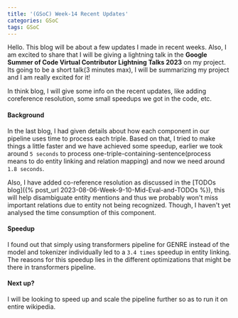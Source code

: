 ```yaml
---
title: '(GSoC) Week-14 Recent Updates'
categories: GSoC
tags: GSoC
---
```


Hello. This blog will be about a few updates I made in recent weeks. Also, I am excited to share that I will be giving a lightning talk in the **Google Summer of Code Virtual Contributor Lightning Talks 2023** on my project. Its going to be a short talk(3 minutes max), I will be summarizing my project and I am really excited for it!

In think blog, I will give some info on the recent updates, like adding coreference resolution, some small speedups we got in the code, etc.

#### **Background**
In the last blog, I had given details about how each component in our pipeline uses time to process each triple. Based on that, I tried to make things a little faster and we have achieved some speedup, earlier we took around `5 seconds` to process one-triple-containing-sentence(process means to do entity linking and relation mapping) and now we need around `1.8 seconds`.

Also, I have added co-reference resolution as discussed in the [TODOs blog]({% post_url 2023-08-06-Week-9-10-Mid-Eval-and-TODOs %}), this will help disambiguate entity mentions and thus we probably won't miss important relations due to entity not being recognized. Though, I haven't yet analysed the time consumption of this component.

#### **Speedup**
I found out that simply using transformers pipeline for GENRE instead of the model and tokenizer individually led to a `3.4 times` speedup in entity linking. The reasons for this speedup lies in the different optimizations that might be there in transformers pipeline.

#### **Next up?**
I will be looking to speed up and scale the pipeline further so as to run it on entire wikipedia.
